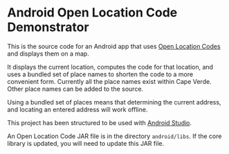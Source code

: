 Android Open Location Code Demonstrator
=======================================

This is the source code for an Android app that uses
[Open Location Codes](http://openlocationcode.com) and displays them on a map.

It displays the current location, computes the code for that location, and uses
a bundled set of place names to shorten the code to a more convenient form.
Currently all the place names exist within Cape Verde. Other place names can be
added to the source.

Using a bundled set of places means that determining the current address, and
locating an entered address will work offline.

This project has been structured to be used with
[Android Studio](https://developer.android.com/studio/index.html).

An Open Location Code JAR file is in the directory `android/libs`. If the core library
is updated, you will need to update this JAR file.
